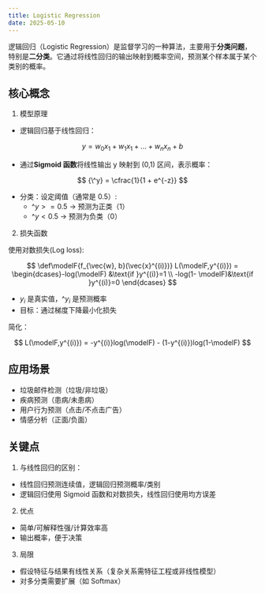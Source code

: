 ```yaml
---
title: Logistic Regression
date: 2025-05-10
---
```


逻辑回归（Logistic Regression）是监督学习的一种算法，主要用于**分类问题**，特别是**二分类**。它通过将线性回归的输出映射到概率空间，预测某个样本属于某个类别的概率。

## 核心概念

1. 模型原理

- 逻辑回归基于线性回归：

$$
 y = w_0x_1 + w_1x_1 + ... + w_nx_n + b
$$

- 通过**Sigmoid 函数**将线性输出 y 映射到 (0,1) 区间，表示概率：

$$
    {\^y} = \cfrac{1}{1 + e^{-z}}
$$

- 分类：设定阈值（通常是 0.5）:
  - ${\^y} >= 0.5$ -> 预测为正类（1）
  - ${\^y} < 0.5$ -> 预测为负类（0）

2. 损失函数

使用对数损失(Log loss):

$$
  \def\modelF{f_{\vec{w}, b}(\vec{x}^{(i)})}
  L(\modelF,y^{(i)}) = \begin{dcases}-log(\modelF) &\text{if }y^{(i)}=1  \\
                                -log(1- \modelF)&\text{if }y^{(i)}=0 \end{dcases}
$$

- $y_i$ 是真实值，$\^y_i$ 是预测概率
- 目标：通过梯度下降最小化损失

简化：

$$
  L(\modelF,y^{(i)}) = -y^{(i)}log(\modelF) - (1-y^{(i)})log(1-\modelF)
$$

## 应用场景

- 垃圾邮件检测（垃圾/非垃圾）
- 疾病预测（患病/未患病）
- 用户行为预测（点击/不点击广告）
- 情感分析（正面/负面）

## 关键点

1. 与线性回归的区别：

- 线性回归预测连续值，逻辑回归预测概率/类别
- 逻辑回归使用 Sigmoid 函数和对数损失，线性回归使用均方误差

2. 优点

- 简单/可解释性强/计算效率高
- 输出概率，便于决策

3. 局限

- 假设特征与结果有线性关系（复杂关系需特征工程或非线性模型）
- 对多分类需要扩展（如 Softmax）
